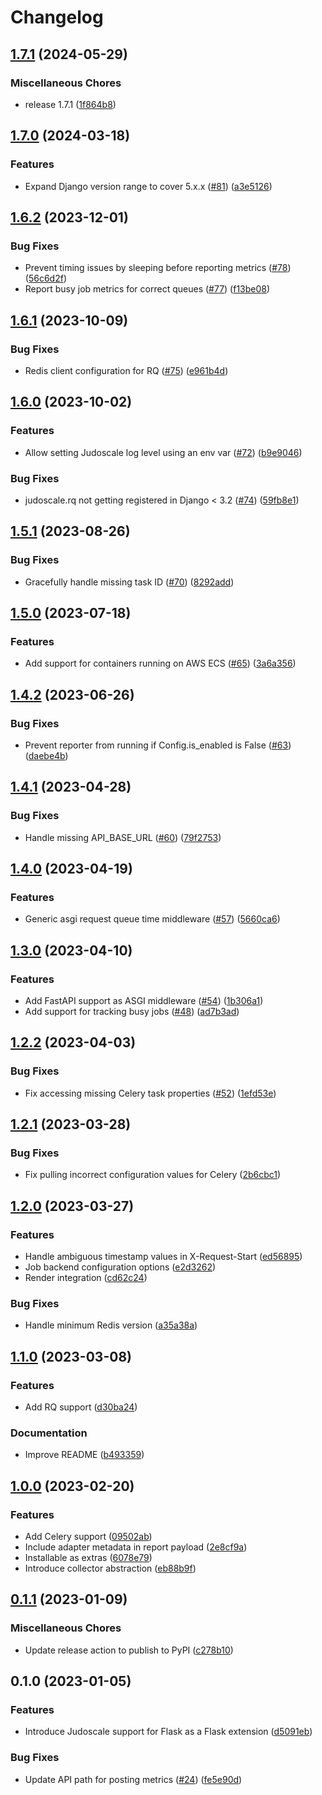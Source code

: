 # Changelog

## [1.7.1](https://github.com/judoscale/judoscale-python/compare/v1.7.0...v1.7.1) (2024-05-29)


### Miscellaneous Chores

* release 1.7.1 ([1f864b8](https://github.com/judoscale/judoscale-python/commit/1f864b815ce1de9ea8fde155b1981abcb0280361))

## [1.7.0](https://github.com/judoscale/judoscale-python/compare/v1.6.2...v1.7.0) (2024-03-18)


### Features

* Expand Django version range to cover 5.x.x ([#81](https://github.com/judoscale/judoscale-python/issues/81)) ([a3e5126](https://github.com/judoscale/judoscale-python/commit/a3e5126d95b197ecd38f8ea20c4948691e0cd17e))

## [1.6.2](https://github.com/judoscale/judoscale-python/compare/v1.6.1...v1.6.2) (2023-12-01)


### Bug Fixes

* Prevent timing issues by sleeping before reporting metrics ([#78](https://github.com/judoscale/judoscale-python/issues/78)) ([56c6d2f](https://github.com/judoscale/judoscale-python/commit/56c6d2f842a6004122c950472be211564ad9e8c7))
* Report busy job metrics for correct queues ([#77](https://github.com/judoscale/judoscale-python/issues/77)) ([f13be08](https://github.com/judoscale/judoscale-python/commit/f13be080c717fe0ee9520a4303d29a3311002474))

## [1.6.1](https://github.com/judoscale/judoscale-python/compare/v1.6.0...v1.6.1) (2023-10-09)


### Bug Fixes

* Redis client configuration for RQ ([#75](https://github.com/judoscale/judoscale-python/issues/75)) ([e961b4d](https://github.com/judoscale/judoscale-python/commit/e961b4daf1eaf0a924ea52e06ec6c4ee07f0aa59))

## [1.6.0](https://github.com/judoscale/judoscale-python/compare/v1.5.1...v1.6.0) (2023-10-02)


### Features

* Allow setting Judoscale log level using an env var ([#72](https://github.com/judoscale/judoscale-python/issues/72)) ([b9e9046](https://github.com/judoscale/judoscale-python/commit/b9e9046f0c64ec7cf6d0e0d7367ab2d263f118d6))


### Bug Fixes

* judoscale.rq not getting registered in Django &lt; 3.2 ([#74](https://github.com/judoscale/judoscale-python/issues/74)) ([59fb8e1](https://github.com/judoscale/judoscale-python/commit/59fb8e1aa5906e09da5710a5e81dca58a38971b5))

## [1.5.1](https://github.com/judoscale/judoscale-python/compare/v1.5.0...v1.5.1) (2023-08-26)


### Bug Fixes

* Gracefully handle missing task ID ([#70](https://github.com/judoscale/judoscale-python/issues/70)) ([8292add](https://github.com/judoscale/judoscale-python/commit/8292add5c7a91b766ed107c38bbffd291425ea5f))

## [1.5.0](https://github.com/judoscale/judoscale-python/compare/v1.4.2...v1.5.0) (2023-07-18)


### Features

* Add support for containers running on AWS ECS ([#65](https://github.com/judoscale/judoscale-python/issues/65)) ([3a6a356](https://github.com/judoscale/judoscale-python/commit/3a6a356597da6bcb25cbb5adf0116ea38f726a0f))

## [1.4.2](https://github.com/judoscale/judoscale-python/compare/v1.4.1...v1.4.2) (2023-06-26)


### Bug Fixes

* Prevent reporter from running if Config.is_enabled is False ([#63](https://github.com/judoscale/judoscale-python/issues/63)) ([daebe4b](https://github.com/judoscale/judoscale-python/commit/daebe4bbbbe0282d8d8bc5b4aef49a3744a81b71))

## [1.4.1](https://github.com/judoscale/judoscale-python/compare/v1.4.0...v1.4.1) (2023-04-28)


### Bug Fixes

* Handle missing API_BASE_URL ([#60](https://github.com/judoscale/judoscale-python/issues/60)) ([79f2753](https://github.com/judoscale/judoscale-python/commit/79f2753f6d25ffbc73da158c5ebddf8c8d561d60))

## [1.4.0](https://github.com/judoscale/judoscale-python/compare/v1.3.0...v1.4.0) (2023-04-19)


### Features

* Generic asgi request queue time middleware ([#57](https://github.com/judoscale/judoscale-python/issues/57)) ([5660ca6](https://github.com/judoscale/judoscale-python/commit/5660ca6a1fd7f65b317a48195380220a07cd4686))

## [1.3.0](https://github.com/judoscale/judoscale-python/compare/v1.2.2...v1.3.0) (2023-04-10)


### Features

* Add FastAPI support as ASGI middleware ([#54](https://github.com/judoscale/judoscale-python/issues/54)) ([1b306a1](https://github.com/judoscale/judoscale-python/commit/1b306a1c357eea876bff30cd02b9bdd5a97b453f))
* Add support for tracking busy jobs ([#48](https://github.com/judoscale/judoscale-python/issues/48)) ([ad7b3ad](https://github.com/judoscale/judoscale-python/commit/ad7b3adf4c9c3e8b90735fa3498e25c3f6c6b0b6))

## [1.2.2](https://github.com/judoscale/judoscale-python/compare/v1.2.1...v1.2.2) (2023-04-03)


### Bug Fixes

* Fix accessing missing Celery task properties ([#52](https://github.com/judoscale/judoscale-python/issues/52)) ([1efd53e](https://github.com/judoscale/judoscale-python/commit/1efd53e0c345dd2e79760f6ac2ff22973a99b614))

## [1.2.1](https://github.com/judoscale/judoscale-python/compare/v1.2.0...v1.2.1) (2023-03-28)


### Bug Fixes

* Fix pulling incorrect configuration values for Celery ([2b6cbc1](https://github.com/judoscale/judoscale-python/commit/2b6cbc199e7744f801033b6536cc4375d58c8562))

## [1.2.0](https://github.com/judoscale/judoscale-python/compare/v1.1.0...v1.2.0) (2023-03-27)


### Features

* Handle ambiguous timestamp values in X-Request-Start ([ed56895](https://github.com/judoscale/judoscale-python/commit/ed56895c95269fafbb54c914d588787081458937))
* Job backend configuration options ([e2d3262](https://github.com/judoscale/judoscale-python/commit/e2d3262fa0b61acc69235a31cff42ec630514509))
* Render integration ([cd62c24](https://github.com/judoscale/judoscale-python/commit/cd62c24c06a0edce942162a1edd8e6229a5c2216))


### Bug Fixes

* Handle minimum Redis version ([a35a38a](https://github.com/judoscale/judoscale-python/commit/a35a38ac4a95615beaf6ac88a0a429b644b86051))

## [1.1.0](https://github.com/judoscale/judoscale-python/compare/v1.0.0...v1.1.0) (2023-03-08)


### Features

* Add RQ support ([d30ba24](https://github.com/judoscale/judoscale-python/commit/d30ba247de26c6f60a2755087513a1890c2cd1a5))


### Documentation

* Improve README ([b493359](https://github.com/judoscale/judoscale-python/commit/b4933597e8cc45ede5d1664a323a477229af9922))

## [1.0.0](https://github.com/judoscale/judoscale-python/compare/v0.1.1...v1.0.0) (2023-02-20)


### Features

* Add Celery support ([09502ab](https://github.com/judoscale/judoscale-python/commit/09502abdfd27b20ee289e52947a2478e10d2fd8d))
* Include adapter metadata in report payload ([2e8cf9a](https://github.com/judoscale/judoscale-python/commit/2e8cf9a50638d4115c1038e9db0688b3a8332034))
* Installable as extras ([6078e79](https://github.com/judoscale/judoscale-python/commit/6078e799a4e4dccfea487ba4055fecef2cebadef))
* Introduce collector abstraction ([eb88b9f](https://github.com/judoscale/judoscale-python/commit/eb88b9f95a25993a44c784f93da2200c30f4d5c1))

## [0.1.1](https://github.com/judoscale/judoscale-python/compare/v0.1.0...v0.1.1) (2023-01-09)


### Miscellaneous Chores

* Update release action to publish to PyPI ([c278b10](https://github.com/judoscale/judoscale-python/commit/c278b10defe661d09bd67adf0fd0359afd602ba9))

## 0.1.0 (2023-01-05)


### Features

* Introduce Judoscale support for Flask as a Flask extension ([d5091eb](https://github.com/judoscale/judoscale-python/commit/d5091eb4865c024110af7584d233c32c511f7349))


### Bug Fixes

* Update API path for posting metrics ([#24](https://github.com/judoscale/judoscale-python/issues/24)) ([fe5e90d](https://github.com/judoscale/judoscale-python/commit/fe5e90d679b9658652863e1e852a264b3d467741))
